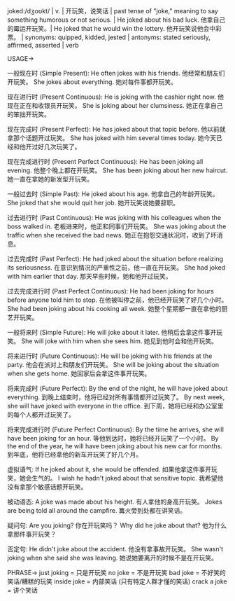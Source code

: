 joked:/dʒoʊkt/ | v. | 开玩笑，说笑话 | past tense of "joke," meaning to say something humorous or not serious. | He joked about his bad luck. 他拿自己的霉运开玩笑。|  He joked that he would win the lottery. 他开玩笑说他会中彩票。 | synonyms: quipped, kidded, jested | antonyms:  stated seriously, affirmed, asserted | verb

USAGE->

一般现在时 (Simple Present):
He often jokes with his friends.  他经常和朋友们开玩笑。
She jokes about everything. 她对每件事都开玩笑。

现在进行时 (Present Continuous):
He is joking with the cashier right now. 他现在正在和收银员开玩笑。
She is joking about her clumsiness. 她正在拿自己的笨拙开玩笑。

现在完成时 (Present Perfect):
He has joked about that topic before. 他以前就拿那个话题开过玩笑。
She has joked with him several times today. 她今天已经和他开过好几次玩笑了。

现在完成进行时 (Present Perfect Continuous):
He has been joking all evening. 他整个晚上都在开玩笑。
She has been joking about her new haircut. 她一直在拿她的新发型开玩笑。


一般过去时 (Simple Past):
He joked about his age. 他拿自己的年龄开玩笑。
She joked that she would quit her job. 她开玩笑说她要辞职。


过去进行时 (Past Continuous):
He was joking with his colleagues when the boss walked in. 老板进来时，他正和同事们开玩笑。
She was joking about the traffic when she received the bad news. 她正在抱怨交通状况时，收到了坏消息。


过去完成时 (Past Perfect):
He had joked about the situation before realizing its seriousness. 在意识到情况的严重性之前，他一直在开玩笑。
She had joked with him earlier that day. 那天早些时候，她和他开过玩笑。


过去完成进行时 (Past Perfect Continuous):
He had been joking for hours before anyone told him to stop.  在他被叫停之前，他已经开玩笑了好几个小时。
She had been joking about his cooking all week. 她整个星期都一直在拿他的厨艺开玩笑。


一般将来时 (Simple Future):
He will joke about it later. 他稍后会拿这件事开玩笑。
She will joke with him when she sees him. 她见到他时会和他开玩笑。


将来进行时 (Future Continuous):
He will be joking with his friends at the party. 他会在派对上和朋友们开玩笑。
She will be joking about the situation when she gets home. 她回家后会拿这件事开玩笑。


将来完成时 (Future Perfect):
By the end of the night, he will have joked about everything. 到晚上结束时，他将已经对所有事情都开过玩笑了。
By next week, she will have joked with everyone in the office. 到下周，她将已经和办公室里的每个人都开过玩笑了。


将来完成进行时 (Future Perfect Continuous):
By the time he arrives, she will have been joking for an hour. 等他到达时，她将已经开玩笑了一个小时。
By the end of the year, he will have been joking about his new car for months. 到年底，他将已经拿他的新车开玩笑了好几个月。

虚拟语气:
If he joked about it, she would be offended. 如果他拿这件事开玩笑，她会生气的。
I wish he hadn't joked about that sensitive topic. 我希望他没有拿那个敏感话题开玩笑。

被动语态:
A joke was made about his height. 有人拿他的身高开玩笑。
Jokes are being told all around the campfire. 篝火旁到处都在讲笑话。

疑问句:
Are you joking? 你在开玩笑吗？
Why did he joke about that? 他为什么拿那件事开玩笑？

否定句:
He didn't joke about the accident. 他没有拿事故开玩笑。
She wasn't joking when she said she was leaving. 她说她要离开的时候不是在开玩笑。


PHRASE->
just joking = 只是开玩笑
no joke = 不是开玩笑
bad joke =  不好笑的笑话/糟糕的玩笑
inside joke = 内部笑话 (只有特定人群才懂的笑话)
crack a joke =  讲个笑话
